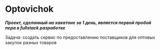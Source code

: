 # Optovichok
**_Проект, сделанный на хакатоне за 1 день, является первой пробой пера в fullstack разработке_**

Задача: создать сервис по предоставлению поставщиков для оптовых закупок разных товаров
